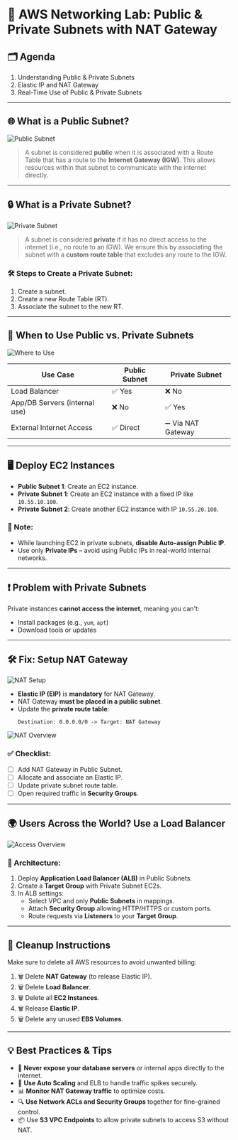 # 📘 AWS Networking Lab: Public & Private Subnets with NAT Gateway

## 🗂 Agenda
1. Understanding Public & Private Subnets
2. Elastic IP and NAT Gateway
3. Real-Time Use of Public & Private Subnets

---

## 🌐 What is a Public Subnet?

![Public Subnet](./Images/Why_we_called_public_subnets.png)

> A subnet is considered **public** when it is associated with a Route Table that has a route to the **Internet Gateway (IGW)**. This allows resources within that subnet to communicate with the internet directly.

---

## 🔒 What is a Private Subnet?

![Private Subnet](./Images/Ref_for_private_subnet.png)

> A subnet is considered **private** if it has no direct access to the internet (i.e., no route to an IGW). We ensure this by associating the subnet with a **custom route table** that excludes any route to the IGW.

### 🛠 Steps to Create a Private Subnet:
1. Create a subnet.
2. Create a new Route Table (RT).
3. Associate the subnet to the new RT.

---

## 🧭 When to Use Public vs. Private Subnets

![Where to Use](./Images/Where_we_use_Public_Private_Subnets.png)

| Use Case                        | Public Subnet                    | Private Subnet                  |
|-------------------------------|----------------------------------|----------------------------------|
| Load Balancer   | ✅ Yes                           | ❌ No                            |
| App/DB Servers (internal use) | ❌ No                            | ✅ Yes                           |
| External Internet Access      | ✅ Direct                        | ➖ Via NAT Gateway               |

---

## 🖥️ Deploy EC2 Instances

- **Public Subnet 1**: Create an EC2 instance.
- **Private Subnet 1**: Create an EC2 instance with a fixed IP like `10.55.10.100`.
- **Private Subnet 2**: Create another EC2 instance with IP `10.55.20.100`.

### 📝 Note:
- While launching EC2 in private subnets, **disable Auto-assign Public IP**.
- Use only **Private IPs** – avoid using Public IPs in real-world internal networks.

---

## ❗ Problem with Private Subnets

Private instances **cannot access the internet**, meaning you can't:
- Install packages (e.g., `yum`, `apt`)
- Download tools or updates

---

## 🛠️ Fix: Setup NAT Gateway

![NAT Setup](./Images/NAT_connection_to_public_subnet.png)

- **Elastic IP (EIP)** is **mandatory** for NAT Gateway.
- NAT Gateway **must be placed in a public subnet**.
- Update the **private route table**:
  ```
  Destination: 0.0.0.0/0 -> Target: NAT Gateway
  ```

![NAT Overview](./Images/NAT_connection_to_public_subnet_Overview.png)

### ✅ Checklist:
- [ ] Add NAT Gateway in Public Subnet.
- [ ] Allocate and associate an Elastic IP.
- [ ] Update private subnet route table.
- [ ] Open required traffic in **Security Groups**.

---

## 🌍 Users Across the World? Use a Load Balancer

![Access Overview](./Images/Ways_we_can_reachout_to_servers.png)

### 🧱 Architecture:
1. Deploy **Application Load Balancer (ALB)** in Public Subnets.
2. Create a **Target Group** with Private Subnet EC2s.
3. In ALB settings:
   - Select VPC and only **Public Subnets** in mappings.
   - Attach **Security Group** allowing HTTP/HTTPS or custom ports.
   - Route requests via **Listeners** to your **Target Group**.

---

## 🧹 Cleanup Instructions

Make sure to delete all AWS resources to avoid unwanted billing:

1. 🗑 Delete **NAT Gateway** (to release Elastic IP).
2. 🗑 Delete **Load Balancer**.
3. 🗑 Delete all **EC2 Instances**.
4. 🗑 Release **Elastic IP**.
5. 🗑 Delete any unused **EBS Volumes**.

---

## 💡 Best Practices & Tips

- 🔐 **Never expose your database servers** or internal apps directly to the internet.
- 🔁 **Use Auto Scaling** and ELB to handle traffic spikes securely.
- 📊 **Monitor NAT Gateway traffic** to optimize costs.
- 🔍 **Use Network ACLs and Security Groups** together for fine-grained control.
- 📦 Use **S3 VPC Endpoints** to allow private subnets to access S3 without NAT.
